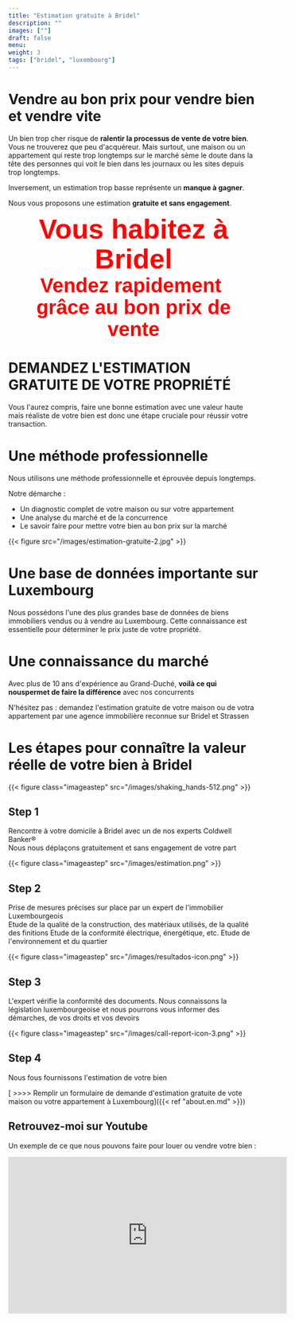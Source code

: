 ```yaml
---
title: "Estimation gratuite à Bridel"
description: ""
images: [""]
draft: false
menu: 
weight: 3
tags: ["bridel", "luxembourg"]
---
```


# Vendre au bon prix pour vendre bien et vendre vite

Un bien trop cher risque de **ralentir la processus de vente de votre bien**. Vous ne trouverez que peu d'acquéreur. Mais surtout, une maison ou un appartement qui reste trop longtemps sur le marché sème le doute dans la tête des personnes qui voit le bien dans les journaux ou les sites depuis trop longtemps.

Inversement, un estimation trop basse représente un **manque à gagner**.

Nous vous proposons une estimation **gratuite et sans engagement**.


<div style="font-family: 'Source Sans Pro', sans-serif;font-size:55px; font-weight:700; color:red;line-height:1.1; text-align: center;" class="text-content">Vous habitez à Bridel</div></div>

<div style="font-family: 'Source Sans Pro', sans-serif;font-size:40px; font-weight:700; color:red;line-height:1.1; text-align: center;" class="text-content">Vendez rapidement&nbsp;<div>grâce au bon prix de vente</div></div>

# DEMANDEZ L'ESTIMATION GRATUITE DE VOTRE PROPRIÉTÉ

Vous l'aurez compris, faire une bonne estimation avec une valeur haute mais réaliste de votre bien est donc une étape cruciale pour réussir votre transaction.   

# Une méthode professionnelle

Nous utilisons une méthode professionnelle et éprouvée depuis longtemps.  

Notre démarche : 

 * Un diagnostic complet de votre maison ou sur votre appartement 
 * Une analyse du marché et de la concurrence
 * Le savoir faire pour mettre votre bien au bon prix sur la marché

{{< figure src="/images/estimation-gratuite-2.jpg" >}}


# Une base de données importante sur Luxembourg

Nous possédons l'une des plus grandes base de données de biens immobiliers vendus ou à vendre au Luxembourg. Cette connaissance est essentielle pour déterminer le prix juste de votre propriété.

# Une connaissance du marché

Avec plus de 10 ans d'expérience au Grand-Duché, **voilà ce qui nouspermet de faire la différence** avec nos concurrents

N'hésitez pas : demandez l'estimation gratuite de votre maison ou de votra appartement par une agence immobilière reconnue sur Bridel et Strassen

# Les étapes pour connaître la valeur réelle de votre bien à Bridel

{{< figure class="imageastep" src="/images/shaking_hands-512.png" >}} 
## Step 1
Rencontre à votre domicile à Bridel avec un de nos experts Coldwell Banker®   
Nous nous déplaçons gratuitement et sans engagement de votre part

{{< figure class="imageastep" src="/images/estimation.png" >}}  
## Step 2  
Prise de mesures précises sur place par un expert de l'immobilier Luxembourgeois  
Etude de la qualité de la construction, des matériaux utilisés, de la qualité des finitions
Etude de la conformité électrique, énergétique, etc. 
Etude de l'environnement et du quartier

{{< figure class="imageastep" src="/images/resultados-icon.png" >}}  
## Step 3  
L'expert vérifie la conformité des documents. Nous connaissons la législation luxembourgeoise et nous pourrons vous informer des démarches, de vos droits et vos devoirs

{{< figure class="imageastep" src="/images/call-report-icon-3.png" >}}  
## Step 4  
Nous fous fournissons l'estimation de votre bien 


[ >>>> Remplir un formulaire de demande d'estimation gratuite de vote maison ou votre appartement à Luxembourg]({{< ref  "about.en.md" >}})


## Retrouvez-moi sur Youtube

Un exemple de ce que nous pouvons faire pour louer ou vendre votre bien : 

<div class="youtubevideowrap">
    <div class="video-container">
    <iframe width="560" height="315" src="https://www.youtube.com/embed/Y4GGS9TNRoI" frameborder="0" allow="accelerometer; autoplay; encrypted-media; gyroscope; picture-in-picture" allowfullscreen></iframe>
    </div>
</div>

